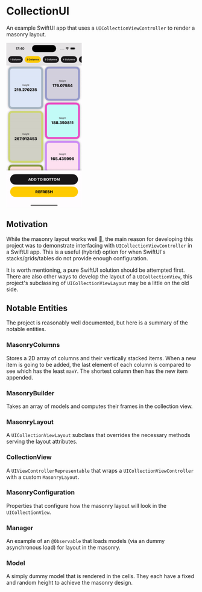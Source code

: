 # CollectionUI

An example SwiftUI app that uses a `UICollectionViewController` to render a masonry layout.

<img src="Docs/Masonry.gif" width="200"/>

## Motivation

While the masonry layout works well 🙌, the main reason for developing this project was to demonstrate interfacing with `UICollectionViewController` in a SwiftUI app. This is a useful (hybrid) option for when SwiftUI's stacks/grids/tables do not provide enough configuration.

It is worth mentioning, a pure SwiftUI solution should be attempted first. There are also other ways to develop the layout of a `UICollectionView`, this project's subclassing of `UICollectionViewLayout` may be a little on the old side.

## Notable Entities

The project is reasonably well documented, but here is a summary of the notable entities.

### MasonryColumns

Stores a 2D array of columns and their vertically stacked items. When a new item is going to be added, the last element of each column is compared to see which has the least `maxY`. The shortest column then has the new item appended.

###  MasonryBuilder

Takes an array of models and computes their frames in the collection view.

### MasonryLayout

A `UICollectionViewLayout` subclass that overrides the necessary methods serving the layout attributes.

### CollectionView

A `UIViewControllerRepresentable` that wraps a `UICollectionViewController` with a custom `MasonryLayout`.

### MasonryConfiguration

Properties that configure how the masonry layout will look in the `UICollectionView`.

### Manager

An example of an `@Observable` that loads models (via an dummy asynchronous load) for layout in the masonry.

### Model

A simply dummy model that is rendered in the cells. They each have a fixed and random height to achieve the masonry design.